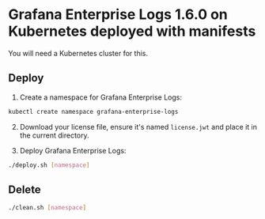 # Grafana Enterprise Logs 1.6.0 on Kubernetes deployed with manifests

You will need a Kubernetes cluster for this.

## Deploy

1. Create a namespace for Grafana Enterprise Logs:

```bash
kubectl create namespace grafana-enterprise-logs
```

2. Download your license file, ensure it's named `license.jwt` and place it in the current directory.

3. Deploy Grafana Enterprise Logs:

```bash
./deploy.sh [namespace]
```

## Delete

```bash
./clean.sh [namespace]
```

